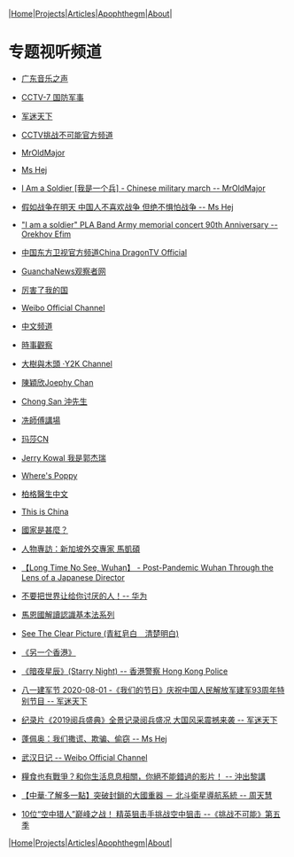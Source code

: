|[Home](/README.md)|[Projects](/projects.md)|[Articles](/articles.md)|[Apophthegm](/apophthegm.md)|[About](/about.md)|

# 专题视听频道  

- [广东音乐之声](https://www.qingting.fm/radios/1260/)  

- [CCTV-7 国防军事](https://tv.cctv.com/live/cctv7/)  

- [军迷天下](https://www.youtube.com/user/militarycntv)  

- [CCTV挑战不可能官方频道](https://www.youtube.com/channel/UC3HLhJGcc_0Vse2UncGnxcQ)  

- [MrOldMajor](https://www.youtube.com/channel/UCA3l6zrqo85jdxOlj9xVveg)  

- [Ms Hej](https://www.youtube.com/channel/UCvH_kUmAVDP3gyOcfybyqug)  

- [I Am a Soldier [我是一个兵] - Chinese military march --  MrOldMajor](https://www.youtube.com/watch?v=nZmwW3ddkAY)  

- [假如战争在明天 中国人不喜欢战争 但绝不惧怕战争 -- Ms Hej](https://www.youtube.com/watch?v=fDPKNLI6f34)  

- ["I am a soldier" PLA Band Army memorial concert 90th Anniversary --  Orekhov Efim
](https://www.youtube.com/watch?v=vRNw3PfKO_A)  

- [中国东方卫视官方频道China DragonTV Official](https://www.youtube.com/channel/UCJ06BguWKS5GJsEue7u79PQ)  

- [GuanchaNews观察者网](https://www.youtube.com/channel/UCJncdiH3BQUBgCroBmhsUhQ)  

- [厉害了我的国](https://www.youtube.com/channel/UC0zGScLEqQ_ggw23iIBIZoA)  

- [Weibo Official Channel](https://www.youtube.com/channel/UCpU9eMYJE6o2CnqDmKF0g8A)  

- [中文频道](https://www.youtube.com/channel/UCRTGWdUUzPelVPTLKd5OhQA)  

- [時事觀察](http://www.singtao.tv/main/category/newsreport/situation/)  

- [大樹與木頭 ‧Y2K Channel](https://www.youtube.com/channel/UCFfLWSnUCblI4Lpsph7H1lA)  

- [陳穎欣Joephy Chan](https://www.youtube.com/channel/UCvlBe-TQfjLFINSSYQt9Tjg)  

- [Chong San 沖先生](https://www.youtube.com/channel/UCsGqE-IVUCwyyi_WRsvVLJg)  

- [冼師傅講場](https://www.youtube.com/channel/UCFRBCHEqZNJ2Rb1IjrCC8Zw)  

- [玛莎CN](https://www.youtube.com/channel/UCmSefgK3FoLgyIJ25kjJ83g)  

- [Jerry Kowal 我是郭杰瑞](https://www.youtube.com/channel/UCfIbForcbE83cxm8MScOTlQ)  

- [Where's Poppy](https://www.youtube.com/channel/UCAy4rN2oe57nR-NJzkm3qvw)  

- [柏格醫生中文](https://www.youtube.com/channel/UCUXi5mmqbvIithAs9AaxEtw)  

- [This is China](https://samiux.blogspot.com/2016/09/video-this-is-china.html)  

- [國家是甚麼？](https://samiux.blogspot.com/2018/06/blog-post_14.html)  

- [人物專訪：新加坡外交專家 馬凱碩](https://samiux.blogspot.com/2018/08/blog-post_13.html)  

- [【Long Time No See, Wuhan】 - Post-Pandemic Wuhan Through the Lens of a Japanese Director](https://samiux.blogspot.com/2020/07/long-time-no-see-wuhan-post-pandemic.html)  

- [ 不要把世界让给你讨厌的人！-- 华为 ](https://samiux.blogspot.com/2020/07/blog-post_30.html)  

- [馬恩國解讀認識基本法系列](https://samiux.blogspot.com/2018/08/blog-post_1.html)  

- [See The Clear Picture (青紅皂白　清楚明白)](https://samiux.blogspot.com/2020/01/so-called-peaceful-demands-changed-to.html)  

- [《另一个香港》](https://samiux.blogspot.com/2020/05/blog-post_18.html)  

- [《暗夜星辰》(Starry Night) -- 香港警察 Hong Kong Police](https://samiux.blogspot.com/2020/07/starry-night-hong-kong-police.html)  

- [八一建军节 2020-08-01 -《我们的节日》庆祝中国人民解放军建军93周年特别节目 -- 军迷天下](https://samiux.blogspot.com/2020/08/2020-08-01-93.html)  

- [纪录片《2019阅兵盛典》全景记录阅兵盛况 大国风采震撼来袭 -- 军迷天下](https://www.youtube.com/watch?v=RD7ft6Ll5Dw)  

- [蓬佩奥：我们撒谎、欺骗、偷窃 --  Ms Hej](https://www.youtube.com/watch?v=DKGU6ENYFA4)  

- [武汉日记 -- Weibo Official Channel](https://samiux.blogspot.com/2020/08/weibo-official-channel.html)  

- [糧食也有戰爭？和你生活息息相關，你絕不能錯過的影片！ -- 沖出黎講](https://www.youtube.com/watch?v=sCvi5gsMYDI)  

- [【中華‧了解多一點】突破封鎖的大國重器 － 北斗衛星導航系統 -- 周天慧](https://hkgpao.com/articles/1015111)  

- [10位“空中猎人”巅峰之战！ 精英狙击手挑战空中狙击 --《挑战不可能》第五季](https://www.youtube.com/watch?v=ZuayIXXgN8w)  

|[Home](/README.md)|[Projects](/projects.md)|[Articles](/articles.md)|[Apophthegm](/apophthegm.md)|[About](/about.md)|
